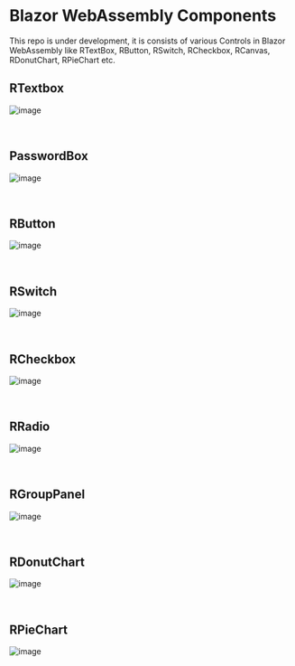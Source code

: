 # Blazor WebAssembly Components
This repo is under development, it is consists of various Controls in Blazor WebAssembly like RTextBox, RButton, RSwitch, RCheckbox, RCanvas, RDonutChart, RPieChart etc.

RTextbox
----------------------------------
![image](https://github.com/user-attachments/assets/7cf6e85c-ce52-4e07-88cd-50484f538d7b)

<br/>

PasswordBox
----------------------------------
![image](https://github.com/user-attachments/assets/7c80fb82-017b-4c5b-84b2-619371d90cfe)

<br />

RButton
----------------------------------
![image](https://github.com/user-attachments/assets/cfd18f01-3eda-44fe-ac60-f47ddaa652bf)

<br/>

RSwitch
-----------------------------------
![image](https://github.com/user-attachments/assets/a68a44e6-6852-43ad-8f53-f0f0e8e0b430)

<br />

RCheckbox
-----------------------------------
![image](https://github.com/user-attachments/assets/ff315f4b-0ae2-4f8a-af30-e5c522521444)

<br />

RRadio
-----------------------------------
![image](https://github.com/user-attachments/assets/baffaee3-56d7-4306-9608-fa2c0c44dca6)

<br/>

RGroupPanel
------------------------------------
![image](https://github.com/user-attachments/assets/ebb6d73d-e083-463b-afad-60322a13208f)

<br />

RDonutChart
-------------------------------------
![image](https://github.com/user-attachments/assets/a67b5082-f366-432c-893a-ed23cda887b5)

<br/>

RPieChart
--------------------------------------
![image](https://github.com/user-attachments/assets/da700d72-da01-4ab6-8fbd-2e39087639e9)

<br/>





